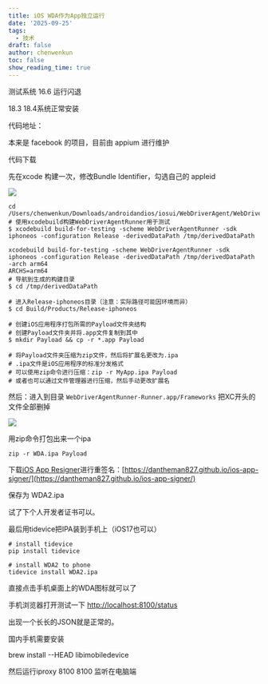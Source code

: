 ```yaml
---
title: iOS WDA作为App独立运行
date: '2025-09-25'
tags:
  - 技术
draft: false
author: chenwenkun
toc: false
show_reading_time: true
---
```

测试系统 16.6 运行闪退

18.3 18.4系统正常安装

代码地址：

本来是 facebook 的项目，目前由 appium 进行维护

代码下载

先在xcode 构建一次，修改Bundle Identifier，勾选自己的 appleid

![](https://prod-files-secure.s3.us-west-2.amazonaws.com/c205fb54-92b2-4987-8be3-972b67d27acc/cb756a73-27bc-4b0d-951a-858df3344b59/image.png?X-Amz-Algorithm=AWS4-HMAC-SHA256&X-Amz-Content-Sha256=UNSIGNED-PAYLOAD&X-Amz-Credential=ASIAZI2LB466U52BXK6N%2F20250926%2Fus-west-2%2Fs3%2Faws4_request&X-Amz-Date=20250926T061615Z&X-Amz-Expires=3600&X-Amz-Security-Token=IQoJb3JpZ2luX2VjEP7%2F%2F%2F%2F%2F%2F%2F%2F%2F%2FwEaCXVzLXdlc3QtMiJIMEYCIQCx3YWNRdSh5mI5GdyEZUkEfZRH5K8i6WQguW%2BYJDIJlAIhANAUGHYjFv6OvT%2BnGWWb95LUMNmDSpnwWebWeqRaZIIUKogECIf%2F%2F%2F%2F%2F%2F%2F%2F%2F%2FwEQABoMNjM3NDIzMTgzODA1IgwxVOl3kHyiJbPemN4q3AMYYveqv6jFq4n3N5rXNBlNLOapUEK6QyLeh0ziDyPg0smlbR8E7XTLF5mPxgWw4vERSwSBA4EXIzGCrLEX4hhMQuNBKUB2g6eWiVX3RpUnaAzEk%2BtO8NaOexpFIlMlrycVzQ%2BiFbDMO1BOtRm649Q5DN6R2oxA0QkH%2B3iVJYFVePLoB1rhhf%2BTdGeBTVhdGwi0UV2aFtfzp465F3eKDFM55FZ8c1plzJ%2BmWWDSQCaUcgqOAVHTZyvrWmv3ZQcbt75m6SKOys35mqRZTq9bVJCEa6dUJB%2BmxyoSpLmDySqwxxVOUfMlykiNUxJhZYrmu3z3i78edID8oNHzACUqot%2Bu6NWl7GHkEomRZODyzRkfpJE8DUzJDJQdmojdSUrPIzjom7cPaIM6E9GjXsxV9xRf0FZI7dma5Yri86mGgbDd37XNL8kpyzFJWDM42nPBgMdUG8PY0SqGotPHginCOg2YiU5pQDwb6i5W9UhKL33spR%2BOzZZKO2HfWXlszl9onpLlOe7TZj3BO5mEt6%2ByLQudUbzqTnzd9kaYSm5vdXvlDei5mTwdgpBES%2Bf8OPFvSyu16b81MFh%2FO0nehrx%2BOgzq2C8d7vWh5RH67g%2FjPWC1Q9XN3cqlo24DETJp8jCvzNjGBjqkAcbi2epCr1QQMiDMona3sVuwm1g6T78SglDxRpKYiF7gNcDj5aezI18jw7Fww4%2BdW5QnjM7HoyRtBBmzCFnov699%2BwAivJq52P4klsseip3go7NZBBZ7FNbUVjBojlcIdBnycMR0m%2BCE4Ym05qavbK7fHXCQaY8swYYe1y4J1dPE8QjmvEv%2FrmcJRZzRwum1fEgtkJrwJkR9FsJbK%2F0GAPc2ySBb&X-Amz-Signature=10922406034632b3ff7aee2dd55c52aa03680bdeb0efeee27f3c7aa066205ff6&X-Amz-SignedHeaders=host&x-amz-checksum-mode=ENABLED&x-id=GetObject)

```shell
cd /Users/chenwenkun/Downloads/androidandios/iosui/WebDriverAgent/WebDriverAgent
# 使用xcodebuild构建WebDriverAgentRunner用于测试
$ xcodebuild build-for-testing -scheme WebDriverAgentRunner -sdk iphoneos -configuration Release -derivedDataPath /tmp/derivedDataPath

xcodebuild build-for-testing -scheme WebDriverAgentRunner -sdk iphoneos -configuration Release -derivedDataPath /tmp/derivedDataPath -arch arm64
ARCHS=arm64
# 导航到生成的构建目录
$ cd /tmp/derivedDataPath

# 进入Release-iphoneos目录（注意：实际路径可能因环境而异）
$ cd Build/Products/Release-iphoneos

# 创建iOS应用程序打包所需的Payload文件夹结构
# 创建Payload文件夹并将.app文件复制到其中
$ mkdir Payload && cp -r *.app Payload

# 将Payload文件夹压缩为zip文件，然后将扩展名更改为.ipa
# .ipa文件是iOS应用程序的标准分发格式
# 可以使用zip命令进行压缩：zip -r MyApp.ipa Payload
# 或者也可以通过文件管理器进行压缩，然后手动更改扩展名
```

然后：进入到目录 `WebDriverAgentRunner-Runner.app/Frameworks` 把XC开头的文件全部删掉

![](https://prod-files-secure.s3.us-west-2.amazonaws.com/c205fb54-92b2-4987-8be3-972b67d27acc/358b8d2b-1bfe-4fb9-beb5-83e1de5f201e/image.png?X-Amz-Algorithm=AWS4-HMAC-SHA256&X-Amz-Content-Sha256=UNSIGNED-PAYLOAD&X-Amz-Credential=ASIAZI2LB466U52BXK6N%2F20250926%2Fus-west-2%2Fs3%2Faws4_request&X-Amz-Date=20250926T061615Z&X-Amz-Expires=3600&X-Amz-Security-Token=IQoJb3JpZ2luX2VjEP7%2F%2F%2F%2F%2F%2F%2F%2F%2F%2FwEaCXVzLXdlc3QtMiJIMEYCIQCx3YWNRdSh5mI5GdyEZUkEfZRH5K8i6WQguW%2BYJDIJlAIhANAUGHYjFv6OvT%2BnGWWb95LUMNmDSpnwWebWeqRaZIIUKogECIf%2F%2F%2F%2F%2F%2F%2F%2F%2F%2FwEQABoMNjM3NDIzMTgzODA1IgwxVOl3kHyiJbPemN4q3AMYYveqv6jFq4n3N5rXNBlNLOapUEK6QyLeh0ziDyPg0smlbR8E7XTLF5mPxgWw4vERSwSBA4EXIzGCrLEX4hhMQuNBKUB2g6eWiVX3RpUnaAzEk%2BtO8NaOexpFIlMlrycVzQ%2BiFbDMO1BOtRm649Q5DN6R2oxA0QkH%2B3iVJYFVePLoB1rhhf%2BTdGeBTVhdGwi0UV2aFtfzp465F3eKDFM55FZ8c1plzJ%2BmWWDSQCaUcgqOAVHTZyvrWmv3ZQcbt75m6SKOys35mqRZTq9bVJCEa6dUJB%2BmxyoSpLmDySqwxxVOUfMlykiNUxJhZYrmu3z3i78edID8oNHzACUqot%2Bu6NWl7GHkEomRZODyzRkfpJE8DUzJDJQdmojdSUrPIzjom7cPaIM6E9GjXsxV9xRf0FZI7dma5Yri86mGgbDd37XNL8kpyzFJWDM42nPBgMdUG8PY0SqGotPHginCOg2YiU5pQDwb6i5W9UhKL33spR%2BOzZZKO2HfWXlszl9onpLlOe7TZj3BO5mEt6%2ByLQudUbzqTnzd9kaYSm5vdXvlDei5mTwdgpBES%2Bf8OPFvSyu16b81MFh%2FO0nehrx%2BOgzq2C8d7vWh5RH67g%2FjPWC1Q9XN3cqlo24DETJp8jCvzNjGBjqkAcbi2epCr1QQMiDMona3sVuwm1g6T78SglDxRpKYiF7gNcDj5aezI18jw7Fww4%2BdW5QnjM7HoyRtBBmzCFnov699%2BwAivJq52P4klsseip3go7NZBBZ7FNbUVjBojlcIdBnycMR0m%2BCE4Ym05qavbK7fHXCQaY8swYYe1y4J1dPE8QjmvEv%2FrmcJRZzRwum1fEgtkJrwJkR9FsJbK%2F0GAPc2ySBb&X-Amz-Signature=98ce89ce44e2374081f306df54cdfefd76f028e64bba0a8732586adbe05480ab&X-Amz-SignedHeaders=host&x-amz-checksum-mode=ENABLED&x-id=GetObject)

用zip命令打包出来一个ipa

```shell
zip -r WDA.ipa Payload
```

下载[iOS App Resigner](https://zhida.zhihu.com/search?content_id=237756070&content_type=Article&match_order=1&q=iOS%20App%20Resigner&zd_token=eyJhbGciOiJIUzI1NiIsInR5cCI6IkpXVCJ9.eyJpc3MiOiJ6aGlkYV9zZXJ2ZXIiLCJleHAiOjE3NDQzNTQ0ODAsInEiOiJpT1MgQXBwIFJlc2lnbmVyIiwiemhpZGFfc291cmNlIjoiZW50aXR5IiwiY29udGVudF9pZCI6MjM3NzU2MDcwLCJjb250ZW50X3R5cGUiOiJBcnRpY2xlIiwibWF0Y2hfb3JkZXIiOjEsInpkX3Rva2VuIjpudWxsfQ.XGwOKX0ujlvhojSuRT3SlA0sDFnQK-FxDJr60CX6YqU&zhida_source=entity)进行重签名：[https://dantheman827.github.io/ios-app-signer/](https://dantheman827.github.io/ios-app-signer/)

保存为 WDA2.ipa

试了下个人开发者证书可以。

最后用tidevice把IPA装到手机上（iOS17也可以）

```shell
# install tidevice
pip install tidevice

# install WDA2 to phone
tidevice install WDA2.ipa
```

直接点击手机桌面上的WDA图标就可以了

手机浏览器打开测试一下 [http://localhost:8100/status](http://localhost:8100/status)

出现一个长长的JSON就是正常的。

国内手机需要安装

brew install --HEAD libimobiledevice

然后运行iproxy 8100 8100 监听在电脑端
